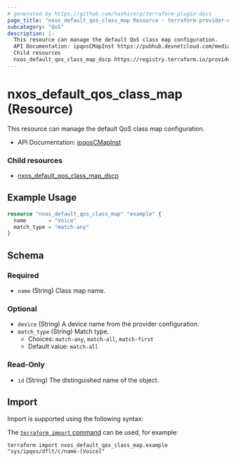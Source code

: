 ```yaml
---
# generated by https://github.com/hashicorp/terraform-plugin-docs
page_title: "nxos_default_qos_class_map Resource - terraform-provider-nxos"
subcategory: "QoS"
description: |-
  This resource can manage the default QoS class map configuration.
  API Documentation: ipqosCMapInst https://pubhub.devnetcloud.com/media/dme-docs-10-2-2/docs/Qos/ipqos:CMapInst/
  Child resources
  nxos_default_qos_class_map_dscp https://registry.terraform.io/providers/CiscoDevNet/nxos/latest/docs/resources/default_qos_class_map_dscp
---
```


# nxos_default_qos_class_map (Resource)

This resource can manage the default QoS class map configuration.

- API Documentation: [ipqosCMapInst](https://pubhub.devnetcloud.com/media/dme-docs-10-2-2/docs/Qos/ipqos:CMapInst/)

### Child resources

- [nxos_default_qos_class_map_dscp](https://registry.terraform.io/providers/CiscoDevNet/nxos/latest/docs/resources/default_qos_class_map_dscp)

## Example Usage

```terraform
resource "nxos_default_qos_class_map" "example" {
  name       = "Voice"
  match_type = "match-any"
}
```

<!-- schema generated by tfplugindocs -->
## Schema

### Required

- `name` (String) Class map name.

### Optional

- `device` (String) A device name from the provider configuration.
- `match_type` (String) Match type.
  - Choices: `match-any`, `match-all`, `match-first`
  - Default value: `match-all`

### Read-Only

- `id` (String) The distinguished name of the object.

## Import

Import is supported using the following syntax:

The [`terraform import` command](https://developer.hashicorp.com/terraform/cli/commands/import) can be used, for example:

```shell
terraform import nxos_default_qos_class_map.example "sys/ipqos/dflt/c/name-[Voice]"
```
